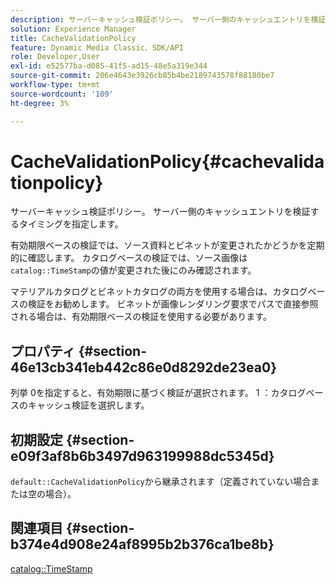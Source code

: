 ```yaml
---
description: サーバーキャッシュ検証ポリシー。 サーバー側のキャッシュエントリを検証するタイミングを指定します。
solution: Experience Manager
title: CacheValidationPolicy
feature: Dynamic Media Classic、SDK/API
role: Developer,User
exl-id: e52577ba-d085-41f5-ad15-48e5a319e344
source-git-commit: 206e4643e3926cb85b4be2189743578f88180be7
workflow-type: tm+mt
source-wordcount: '109'
ht-degree: 3%

---
```


# CacheValidationPolicy{#cachevalidationpolicy}

サーバーキャッシュ検証ポリシー。 サーバー側のキャッシュエントリを検証するタイミングを指定します。

有効期限ベースの検証では、ソース資料とビネットが変更されたかどうかを定期的に確認します。 カタログベースの検証では、ソース画像は`catalog::TimeStamp`の値が変更された後にのみ確認されます。

マテリアルカタログとビネットカタログの両方を使用する場合は、カタログベースの検証をお勧めします。 ビネットが画像レンダリング要求でパスで直接参照される場合は、有効期限ベースの検証を使用する必要があります。

## プロパティ {#section-46e13cb341eb442c86e0d8292de23ea0}

列挙 0を指定すると、有効期限に基づく検証が選択されます。 1 ：カタログベースのキャッシュ検証を選択します。

## 初期設定 {#section-e09f3af8b6b3497d963199988dc5345d}

`default::CacheValidationPolicy`から継承されます（定義されていない場合または空の場合）。

## 関連項目 {#section-b374e4d908e24af8995b2b376ca1be8b}

[catalog::TimeStamp](../../../../../ir-api/material-cat/image-rendering-api-ref/c-ir-material-catalog/c-ir-material-data-reference/r-ir-timestamp-dataref.md#reference-6daf7973dc4f4b4e9e8165756db7c319)
